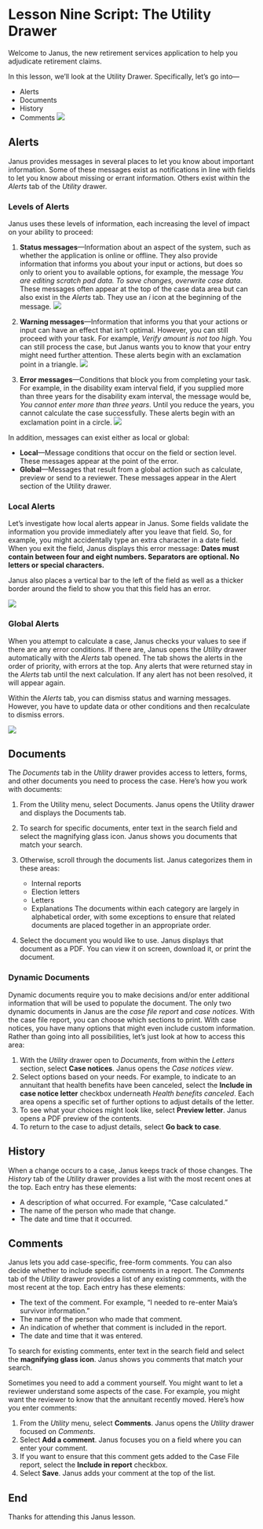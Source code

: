 # Lesson Nine Script: The Utility Drawer
Welcome to Janus, the new retirement services application to help you adjudicate retirement claims. 

In this lesson, we’ll look at the Utility Drawer. Specifically, let’s go into—
- Alerts
- Documents
- History
- Comments
![](https://janustraining.blob.core.windows.net/images/lesson9-utilitydrawer.png)

## Alerts
Janus provides messages in several places to let you know about important information. Some of these messages exist as notifications in line with fields to let you know about missing or errant information. Others exist within the _Alerts_ tab of the _Utility_ drawer. 

### Levels of Alerts
Janus uses these levels of information, each increasing the level of impact on your ability to proceed:

1. **Status messages**—Information about an aspect of the system, such as whether the application is online or offline. They also provide information that informs you about your input or actions, but does so only to orient you to available options, for example, the message *You are editing scratch pad data. To save changes, overwrite case data*. These messages often appear at the top of the case data area but can also exist in the *Alerts* tab. They use an *i* icon at the beginning of the message. ![](https://janustraining.blob.core.windows.net/images/lesson9-statusicon.png)

2. **Warning messages**—Information that informs you that your actions or input can have an effect that isn’t optimal. However, you can still proceed with your task. For example, *Verify amount is not too high*. You can still process the case, but Janus wants you to know that your entry might need further attention. These alerts begin with an exclamation point in a triangle.  ![](https://janustraining.blob.core.windows.net/images/lesson9-warningicon.png)

3. **Error messages**—Conditions that block you from completing your task. For example, in the disability exam interval field, if you supplied more than three years for the disability exam interval, the message would be, *You cannot enter more than three years*. Until you reduce the years, you cannot calculate the case successfully. These alerts begin with an exclamation point in a circle. ![](https://janustraining.blob.core.windows.net/images/lesson9-erroricon.png)

In addition, messages can exist either as local or global:
- **Local**—Message conditions that occur on the field or section level. These messages appear at the point of the error.
- **Global**—Messages that result from a global action such as calculate, preview or send to a reviewer. These messages appear in the Alert section of the Utility drawer.

### Local Alerts
Let’s investigate how local alerts appear in Janus. Some fields validate the information you provide immediately after you leave that field. So, for example,  you might accidentally type an extra character in a date field. When you exit the field, Janus displays this error message: 
**Dates must contain between four and eight numbers. Separators are optional. No letters or special characters.**

Janus also places a vertical bar to the left of the field as well as a thicker border around the field to show you that this field has an error. 

![](https://janustraining.blob.core.windows.net/images/lesson9-localalert.png)

### Global Alerts
When you attempt to calculate a case, Janus checks your values to see if there are any error conditions. 
If there are, Janus opens the *Utility* drawer automatically with the *Alerts* tab opened. The tab shows the alerts in the order of priority, with errors at the top. Any alerts that were returned stay in the *Alerts* tab until the next calculation. If any alert has not been resolved, it will appear again.

Within the *Alerts* tab, you can dismiss status and warning messages. However, you have to update data or other conditions and then recalculate to dismiss errors.

![](https://janustraining.blob.core.windows.net/images/lesson9-globalalert.png)

## Documents
The *Documents* tab in the *Utility* drawer provides access to letters, forms, and other documents you need to process the case. Here’s how you work with documents:

1. From the Utility menu, select Documents. Janus opens the Utility drawer and displays the Documents tab.
2. To search for specific documents, enter text in the search field and select the magnifying glass icon. Janus shows you documents that match your search. 
3. Otherwise, scroll through the documents list. Janus categorizes them in these areas:
	- Internal reports
	- Election letters
	- Letters
	- Explanations
		The documents within each category are largely in alphabetical order, with some exceptions to ensure that related documents are placed together in an appropriate order.
		
4. Select the document you would like to use. Janus displays that document as a PDF. You can view it on screen, download it, or print the document.

### Dynamic Documents
Dynamic documents require you to make decisions and/or enter additional information that will be used to populate the document. The only two dynamic documents in Janus are the *case file report* and *case notices*. With the case file report, you can choose which sections to print. With case notices, you have many options that might even include custom information. Rather than going into all possibilities, let’s just look at how to access this area:

1. With the *Utility* drawer open to *Documents*, from within the *Letters* section, select **Case notices**. Janus opens the *Case notices view*.
2. Select options based on your needs. For example, to indicate to an annuitant that health benefits have been canceled, select the **Include in case notice letter** checkbox underneath *Health benefits canceled*. Each area opens a specific set of further options to adjust details of the letter.
3. To see what your choices might look like, select **Preview letter**. Janus opens a PDF preview of the contents.
4. To return to the case to adjust details, select **Go back to case**.

## History
When a change occurs to a case, Janus keeps track of those changes. The *History* tab of the *Utility* drawer provides a list with the most recent ones at the top. Each entry has these elements:

- A description of what occurred. For example, “Case calculated.”
- The name of the person who made that change.
- The date and time that it occurred.

## Comments
Janus lets you add case-specific, free-form comments. You can also decide whether to include specific comments in a report. The *Comments* tab of the *Utility* drawer provides a list of any existing comments, with the most recent at the top. Each entry has these elements:
- The text of the comment. For example, “I needed to re-enter Maia’s survivor information.”
- The name of the person who made that comment.
- An indication of whether that comment is included in the report.
- The date and time that it was entered.

To search for existing comments, enter text in the search field and select the **magnifying glass icon**. Janus shows you comments that match your search.

Sometimes you need to add a comment yourself. You might want to let a reviewer understand some aspects of the case. For example, you might want the reviewer to know that the annuitant recently moved. Here’s how you enter comments:
1. From the *Utility* menu, select **Comments**. Janus opens the *Utility* drawer focused on *Comments*.
2.  Select **Add a comment**. Janus focuses you on a field where you can enter your comment.
3. If you want to ensure that this comment gets added to the Case File report, select the **Include in report** checkbox. 
4. Select **Save**. Janus adds your comment at the top of the list. 

## End
Thanks for attending this Janus lesson.
